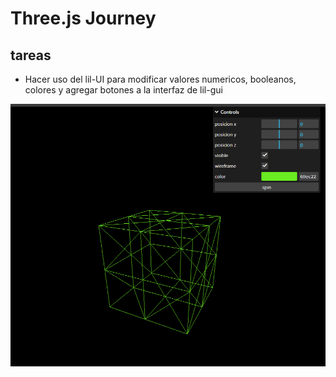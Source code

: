 # Three.js Journey

## tareas

- Hacer uso del lil-UI para modificar valores numericos, booleanos, colores y agregar botones a la interfaz de lil-gui

![](image.png)
